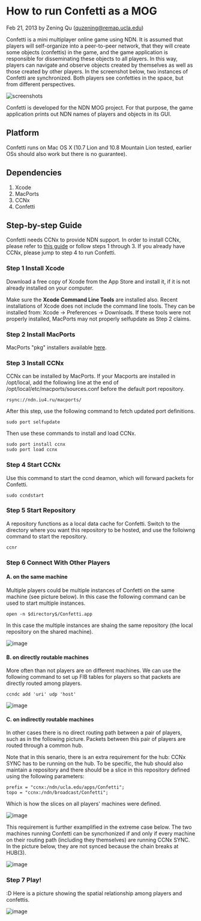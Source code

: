 # How to run Confetti as a MOG


Feb 21, 2013
by Zening Qu (quzening@remap.ucla.edu)


Confetti is a mini multiplayer online game using NDN. It is assumed that players will self-organize into a peer-to-peer network, that they will create some objects (confettis) in the game, and the game application is responsible for disseminating these objects to all players. In this way, players can navigate and observe objects created by themselves as well as those created by other players. In the screenshot below, two instances of Confetti are synchronized. Both players see confetties in the space, but from different perspectives.

![screenshots](http://quzening.com/wp-content/uploads/confetti%E5%89%AF%E6%9C%AC.png)

Confetti is developed for the NDN MOG project. For that purpose, the game application prints out NDN names of players and objects in its GUI.

## Platform

Confetti runs on Mac OS X (10.7 Lion and 10.8 Mountain Lion tested, earlier OSs should also work but there is no guarantee).

## Dependencies

1. Xcode
2. MacPorts
3. CCNx
4. Confetti

## Step-by-step Guide

Confetti needs CCNx to provide NDN support. In order to install CCNx, please refer to [this guide](http://irl.cs.ucla.edu/autoconf/client.html) or follow steps 1 through 3. If you already have CCNx, please jump to step 4 to run Confetti.

### Step 1 Install Xcode

Download a free copy of Xcode from the App Store and install it, if it is not already installed on your computer.

Make sure the **Xcode Command Line Tools** are installed also. Recent installations of Xcode does not include the command line tools. They can be installed from: Xcode -> Preferences -> Downloads. If these tools were not properly installed, MacPorts may not properly selfupdate as Step 2 claims.

### Step 2 Install MacPorts

MacPorts "pkg" installers available [here](http://www.macports.org/install.php). 


### Step 3 Install CCNx

CCNx can be installed by MacPorts. If your Macports are installed in /opt/local, add the following line at the end of /opt/local/etc/macports/sources.conf before the default port repository.

	rsync://ndn.iu4.ru/macports/

After this step, use the following command to fetch updated port definitions.

	sudo port selfupdate

Then use these commands to install and load CCNx.
	
	sudo port install ccnx
	sudo port load ccnx

### Step 4 Start CCNx

Use this command to start the ccnd deamon, which will forward packets for Confetti.

	sudo ccndstart
	
### Step 5 Start Repository

A repository functions as a local data cache for Confetti. Switch to the directory where you want this repository to be hosted, and use the folloiwng command to start the repository.

	ccnr

### Step 6 Connect With Other Players

#### A. on the same machine

Multiple players could be multiple instances of Confetti on the same machine (see picture below). In this case the following command can be used to start multiple instances.

	open -n $directory$/Confetti.app

In this case the multiple instances are shaing the same repository (the local repository on the shared machine). 
	
![image](https://www.evernote.com/shard/s287/sh/2ba3c787-3588-4a11-ac4c-3990d6c80fa4/2240fedc6706dd483d6adb5c30667f52/res/37346e19-73b7-4f6b-ab79-2031cb65be40/IMG_0498.jpg?resizeSmall&width=832)

#### B. on directly routable machines

More often than not players are on different machines. We can use the following command to set up FIB tables for players so that packets are directly routed among players.

	ccndc add 'uri' udp 'host'

![image](https://www.evernote.com/shard/s287/sh/2ba3c787-3588-4a11-ac4c-3990d6c80fa4/2240fedc6706dd483d6adb5c30667f52/res/2c925224-974f-4380-9cdc-b20db6066e79/IMG_0499.jpg?resizeSmall&width=832)

#### C. on indirectly routable machines

In other cases there is no direct routing path between a pair of players, such as in the following picture. Packets between this pair of players are routed through a common hub.

Note that in this senario, there is an extra requirement for the hub: CCNx SYNC has to be running on the hub. To be specific, the hub should also maintain a repository and there should be a slice in this repository defined using the following parameters:

	prefix = "ccnx:/ndn/ucla.edu/apps/Confetti";
	topo = "ccnx:/ndn/broadcast/Confetti";
	
Which is how the slices on all players' machines were defined. 

![image](https://www.evernote.com/shard/s287/sh/2ba3c787-3588-4a11-ac4c-3990d6c80fa4/2240fedc6706dd483d6adb5c30667f52/res/0f05f053-450b-44cc-9986-0c3490e0a8ab/IMG_0500.jpg?resizeSmall&width=832)

This requirement is further examplified in the extreme case below. The two machines running Confetti can be syncrhonized if and only if every machine on their routing path (including they themselves) are running CCNx SYNC. In the picture below, they are not synced because the chain breaks at HUB(3).

![image](https://www.evernote.com/shard/s287/sh/1e596495-5c87-4499-a291-4b30bd3a1faa/01468c945912c318d5d80247f2620b47/res/3c5c77b5-c0a5-47bf-8e07-4fb4b00d5646/IMG_0503.jpg?resizeSmall&width=832)

### Step 7 Play!

:D
Here is a picture showing the spatial relationship among players and confettis.

![image](https://www.evernote.com/shard/s287/sh/9be542af-456a-4c0e-9e9f-724311f08407/fd689e32708cf5495a8f5e6cd651e083/res/8c93d9e7-4e62-4d2a-8eb8-abf7886cb89e/IMG_0504.jpg?resizeSmall&width=832)